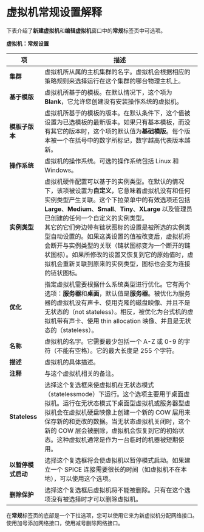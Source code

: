 # 虚拟机常规设置解释

下表介绍了**新建虚拟机**和**编辑虚拟机**窗口中的**常规**标签页中可选项。

**虚拟机：常规设置**

| **项** | **描述** |
| ------ | -------- |
| **集群** | 虚拟机所从属的主机集群的名字。虚拟机会根据相应的策略规则来选择运行在这个集群的哪台物理主机上。 |
| **基于模版** | 虚拟机所基于的模板。在默认情况下，这个项为 **Blank**，它允许您创建没有安装操作系统的虚拟机。 |
| **模板子版本** | 虚拟机所基于的模板的版本。在默认条件下，这个值被设置为已选模板的最新版本。如果只有基本模板，而没有其它的版本时，这个项的默认值为**基础模版**。每个版本被一个在括号中的数字所标记，数字越高代表版本越新。 |
| **操作系统** | 虚拟机的操作系统。可选的操作系统包括 Linux 和 Windows。 |
| **实例类型** | 虚拟机硬件配置可以基于的实例类型。在默认的情况下，该项被设置为**自定义**，它意味着虚拟机没有和任何实例类型产生关联。这个下拉菜单中的有效选项还包括 **Large**、**Medium**、**Small**、**Tiny**、**XLarge** 以及管理员已创建的任何一个自定义的实例类型。<br/>其它的它们旁边带有链状图标的设置是被所选的实例类型自动设置的。如果这类设置的值被改变后，虚拟机将会断开与实例类型的关联（链状图标变为一个断开的链状图标）。如果所修改的设置又恢复到它的原始值时，虚拟机会重新关联到原来的实例类型，图标也会变为连接的链状图标。 |
| **优化** | 指定虚拟机需要根据什么系统类型进行优化。它有两个选项：**服务器**和**桌面**，默认值是**服务器**。被优化为服务器的虚拟机没有声卡、使用克隆的磁盘映像、并且不是无状态的（not stateless）。相反，被优化为台式机的虚拟机带有声卡、使用 thin allocation 映像、并且是无状态的（stateless）。 |
| **名称** | 虚拟机的名字。它需要最少包括一个 A-Z 或 0-9 的字符（不能有空格）。它的最大长度是 255 个字符。 |
| **描述** | 虚拟机的具体描述。 |
| **注释** | 与这个虚拟机相关的备注。 |
| **Stateless** | 选择这个复选框来使虚拟机在无状态模式（statelessmode）下运行。这个选项主要用于桌面虚拟机。运行在无状态模式下桌面型虚拟机或服务器型虚拟机会在虚拟机硬盘映像上创建一个新的 COW 层用来保存新的和更改的数据。当无状态虚拟机关闭时，这个新的 COW 层会被删除，虚拟机会恢复到它的初始状态。这种虚拟机通常是作为一台临时的机器被短期使用。 |
| **以暂停模式启动** | 选择这个复选框将会使虚拟机以暂停模式启动。如果建立一个 SPICE 连接需要很长的时间（如虚拟机不在本地），可以使用这个选项。 |
| **删除保护** | 选择这个复选框后虚拟机将不能被删除。只有在这个选项没有被选择时才可以删除虚拟机。 | 

在**常规**标签页的底部是一个下拉选项，您可以使用它来为新虚拟机分配网络接口。使用加号添加网络接口，使用减号删除网络接口。
